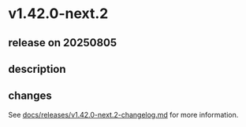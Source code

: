 # v1.42.0-next.2

## release on 20250805
## description
## changes
See <a href="https://github.com/backstage/backstage/blob/master/docs/releases/v1.42.0-next.2-changelog.md">docs/releases/v1.42.0-next.2-changelog.md</a> for more information.

